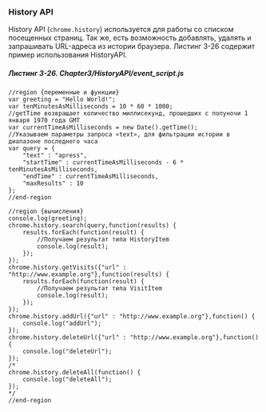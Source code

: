 ### History API

History API \(`chrome.history`\) используется для работы со списком посещенных страниц. Так же, есть возможность добавлять, удалять и запрашивать URL-адреса из истории браузера. Листинг 3-26 содержит пример использования HistoryAPI.

##### Листинг 3-26. _Chapter3/HistoryAPI/event\_script.js_

```
//region {переменные и функции}
var greeting = "Hello World!";
var tenMinutesAsMilliseconds = 10 * 60 * 1000;
//getTime возвращает количество миллисекунд, прошедших с полуночи 1 января 1970 года GMT
var currentTimeAsMilliseconds = new Date().getTime();
//Указываем параметры запроса «text», для фильтрации истории в диапазоне последнего часа
var query = {
    "text" : "apress",
    "startTime" : currentTimeAsMilliseconds - 6 * tenMinutesAsMilliseconds,
    "endTime" : currentTimeAsMilliseconds,
    "maxResults" : 10
};
//end-region

//region {вычисления}
console.log(greeting);
chrome.history.search(query,function(results) {
    results.forEach(function(result) {
        //Получаем результат типа HistoryItem
        console.log(result);
    });
});
chrome.history.getVisits({"url" : "http://www.example.org"},function(results) {
    results.forEach(function(result) {
        //Получаем результат типа VisitItem
        console.log(result);
    });
});
chrome.history.addUrl({"url" : "http://www.example.org"},function() {
    console.log("addUrl");
});
chrome.history.deleteUrl({"url" : "http://www.example.org"},function() {
    console.log("deleteUrl");
});
/*
chrome.history.deleteAll(function() {
    console.log("deleteAll");
});
*/
//end-region
```



